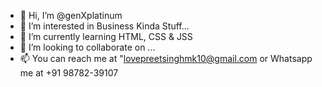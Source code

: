 - 👋 Hi, I’m @genXplatinum
- 👀 I’m interested in Business Kinda Stuff...
- 🌱 I’m currently learning HTML, CSS & JSS
- 💞️ I’m looking to collaborate on ...
- 📫 You can reach me at "lovepreetsinghmk10@gmail.com or Whatsapp me at +91 98782-39107

<!---
genXplatinum/genXplatinum is a ✨ special ✨ repository because its `README.md` (this file) appears on your GitHub profile.
You can click the Preview link to take a look at your changes.
--->
